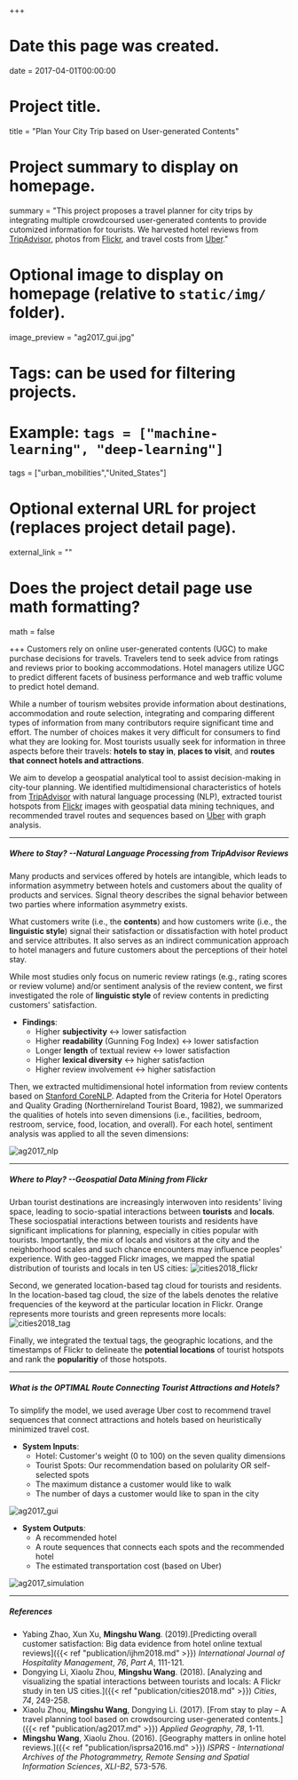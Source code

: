 +++
# Date this page was created.
date = 2017-04-01T00:00:00

# Project title.
title = "Plan Your City Trip based on User-generated Contents"

# Project summary to display on homepage.
summary = "This project proposes a travel planner for city trips by integrating multiple crowdcoursed user-generated contents to provide cutomized information for tourists. We harvested hotel reviews from [TripAdvisor](https://www.tripadvisor.com), photos from [Flickr](https://www.flickr.com), and travel costs from [Uber](https://www.uber.com)."

# Optional image to display on homepage (relative to `static/img/` folder).
image_preview = "ag2017_gui.jpg"

# Tags: can be used for filtering projects.
# Example: `tags = ["machine-learning", "deep-learning"]`

tags = ["urban_mobilities","United_States"]

# Optional external URL for project (replaces project detail page).
external_link = ""

# Does the project detail page use math formatting?
math = false

+++
Customers rely on online user-generated contents (UGC) to make purchase decisions for travels. Travelers tend to seek advice from ratings and reviews prior to booking accommodations. Hotel managers utilize UGC to predict different facets of business performance and web traffic volume to predict hotel demand.

While a number of tourism websites provide information about destinations, accommodation and route selection, integrating and comparing different types of information from many contributors require significant time and effort. The number of choices makes it very difficult for consumers to find what they are looking for. Most tourists usually seek for information in three aspects before their travels: **hotels to stay in**, **places to visit**, and **routes that connect hotels and attractions**.

We aim to develop a geospatial analytical tool to assist decision-making in city-tour planning. We identified multidimensional characteristics of hotels from [TripAdvisor](https://www.tripadvisor.com) with natural language processing (NLP), extracted tourist hotspots from [Flickr](https://www.flickr.com) images with geospatial data mining techniques, and recommended travel routes and sequences based on [Uber](https://www.uber.com) with graph analysis.

***

##### Where to Stay? --Natural Language Processing from TripAdvisor Reviews

Many products and services offered by hotels are intangible, which leads to information asymmetry between hotels and customers about the quality of products and services. Signal theory describes the signal behavior between two parties where information asymmetry exists. 

What customers write (i.e., the **contents**) and how customers write (i.e., the **linguistic style**) signal their satisfaction or dissatisfaction with hotel product and service attributes. It also serves as an indirect communication approach to hotel managers and future customers about the perceptions of their hotel stay.

While most studies only focus on numeric review ratings (e.g., rating scores or review volume) and/or sentiment analysis of the review content, we first investigated the role of **linguistic style** of review contents in predicting customers' satisfaction.

- **Findings**:
    + Higher **subjectivity** <-> lower satisfaction
    + Higher **readability** (Gunning Fog Index) <-> lower satisfaction
    + Longer **length** of textual review <-> lower satisfaction
    + Higher **lexical diversity** <-> higher satisfaction
    + Higher review involvement <-> higher satisfaction


Then, we extracted multidimensional hotel information from review contents based on [Stanford CoreNLP](https://stanfordnlp.github.io/CoreNLP/). Adapted from the Criteria for Hotel Operators and Quality Grading (Northernireland Tourist Board, 1982), we summarized the qualities of hotels into seven dimensions (i.e., facilities, bedroom, restroom, service, food, location, and overall). For each hotel, sentiment analysis was applied to all the seven dimensions:

![ag2017_nlp](/img/ag2017_nlp.jpg)

***

##### Where to Play? --Geospatial Data Mining from Flickr

Urban tourist destinations are increasingly interwoven into residents' living space, leading to socio-spatial interactions between **tourists** and **locals**. These sociospatial interactions between tourists and residents have significant implications for planning, especially in cities popular with tourists. Importantly, the mix of locals and visitors at the city and the neighborhood scales and such chance encounters may influence peoples' experience. With geo-tagged Flickr images, we mapped the spatial distribution of tourists and locals in ten US cities:
![cities2018_flickr](/img/cities2018_flickr.png)

Second, we generated location-based tag cloud for tourists and residents. In the location-based tag cloud, the size of the labels denotes the relative frequencies of the keyword at the particular location in Flickr. Orange represents more tourists and green represents more locals:
![cities2018_tag](/img/cities2018_tag.png)

Finally, we integrated the textual tags, the geographic locations, and the timestamps of Flickr to delineate the **potential locations** of tourist hotspots and rank the **popularitiy** of those hotspots.


***

##### What is the OPTIMAL Route Connecting Tourist Attractions and Hotels?

To simplify the model, we used average Uber cost to recommend travel sequences that connect attractions and hotels based on heuristically minimized travel cost. 

- **System Inputs**:
    + Hotel: Customer's weight (0 to 100) on the seven quality dimensions
    + Tourist Spots: Our recommendation based on polularity OR self-selected spots
    + The maximum distance a customer would like to walk
    + The number of days a customer would like to span in the city

![ag2017_gui](/img/ag2017_gui.jpg)

- **System Outputs**:
    + A recommended hotel
    + A route sequences that connects each spots and the recommended hotel
    + The estimated transportation cost (based on Uber)

![ag2017_simulation](/img/ag2017_simulation.jpg)


***

##### References
- Yabing Zhao, Xun Xu, **Mingshu Wang**. (2019).[Predicting overall customer satisfaction: Big data evidence from hotel online textual reviews]({{< ref "publication/ijhm2018.md" >}}) *International Journal of Hospitality Management*, *76*, *Part A*, 111-121.
- Dongying Li, Xiaolu Zhou, **Mingshu Wang**. (2018). [Analyzing and visualizing the spatial interactions between tourists and locals: A Flickr study in ten US cities.]({{< ref "publication/cities2018.md" >}}) *Cities*, *74*, 249-258.
- Xiaolu Zhou, **Mingshu Wang**, Dongying Li. (2017). [From stay to play – A travel planning tool based on crowdsourcing user-generated contents.]({{< ref "publication/ag2017.md" >}}) *Applied Geography*, *78*, 1-11.
- **Mingshu Wang**, Xiaolu Zhou. (2016). [Geography matters in online hotel reviews.]({{< ref "publication/isprsa2016.md" >}}) *ISPRS - International Archives of the Photogrammetry, Remote Sensing and Spatial Information Sciences*, *XLI-B2*, 573-576.